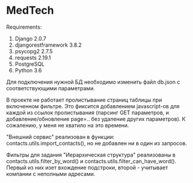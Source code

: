 # MedTech

Requirements:
1) Django 2.0.7
2) djangorestframework 3.8.2
3) psycopg2 2.7.5
4) requests 2.19.1
5) PostgreSQL
6) Python 3.6

Для подключения нужной БД необходимо изменить файл db.json с соответствующими параметрами.

В проекте не работает пролистывание страниц таблицы при включенном фильтре. Это фиксится добавлением javascript-ов для каждой из ссылок пролистывания (парсинг GET параметров, и добавление/обновление page=.. без удаление других параметров). К сожалению, у меня не хватило на это времени.

"Внешний сервис" реализован в функции: contacts.utils.import_contacts(), но не добавлен  ни в один из запросов.

Фильтры для задания "Иерархическая структура" реализованы в contacts.utils.filter_by_word() и contacts.utils.filter_can_have_word(). Первый из них изет вхождение подстроки, второй - учитывает компании с неполными адресами.

